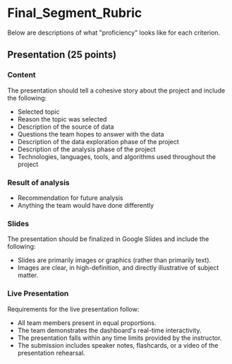 # Final_Segment_Rubric
Below are descriptions of what "proficiency" looks like for each criterion.
## Presentation (25 points)
### Content
The presentation should tell a cohesive story about the project and include the following:
- Selected topic
- Reason the topic was selected
- Description of the source of data
- Questions the team hopes to answer with the data
- Description of the data exploration phase of the project
- Description of the analysis phase of the project
- Technologies, languages, tools, and algorithms used throughout the project
### Result of analysis
- Recommendation for future analysis
- Anything the team would have done differently
### Slides
The presentation should be finalized in Google Slides and include the following:
- Slides are primarily images or graphics (rather than primarily text).
- Images are clear, in high-definition, and directly illustrative of subject matter.
### Live Presentation
Requirements for the live presentation follow:
- All team members present in equal proportions.
- The team demonstrates the dashboard's real-time interactivity.
- The presentation falls within any time limits provided by the instructor.
- The submission includes speaker notes, flashcards, or a video of the presentation rehearsal.
